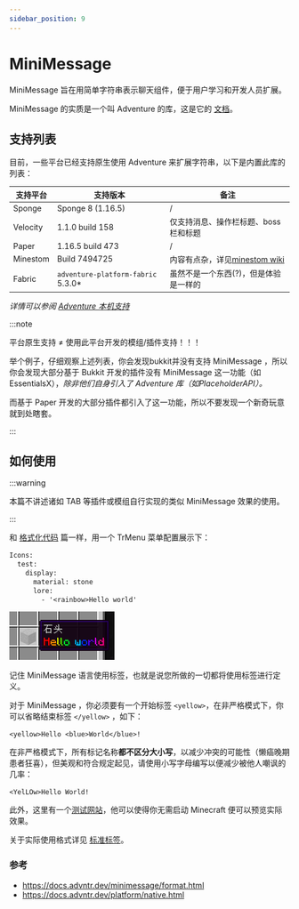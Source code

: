 ```yaml
---
sidebar_position: 9
---
```


# MiniMessage

MiniMessage 旨在用简单字符串表示聊天组件，便于用户学习和开发人员扩展。

MiniMessage 的实质是一个叫 Adventure 的库，这是它的 [文档](https://docs.advntr.dev/getting-started.html)。

## 支持列表

目前，一些平台已经支持原生使用 Adventure 来扩展字符串，以下是内置此库的列表：

|支持平台|支持版本|备注|
|---|---|---|
|Sponge|Sponge 8 (1.16.5)|/|
|Velocity|1.1.0 build 158|仅支持消息、操作栏标题、boss栏和标题|
|Paper|1.16.5 build 473|/|
|Minestom|Build 7494725|内容有点杂，详见[minestom wiki](https://wiki.minestom.net/feature/adventure)|
|Fabric|`adventure-platform-fabric` 5.3.0*|虽然不是一个东西(?)，但是体验是一样的|

*详情可以参阅 [Adventure 本机支持](https://docs.advntr.dev/platform/native.html)*

:::note

平台原生支持 ≠ 使用此平台开发的模组/插件支持！！！

举个例子，仔细观察上述列表，你会发现bukkit并没有支持 MiniMessage ，所以你会发现大部分基于 Bukkit 开发的插件没有 MiniMessage 这一功能（如 EssentialsX），*除非他们自身引入了 Adventure 库（如PlaceholderAPI）。*

而基于 Paper 开发的大部分插件都引入了这一功能，所以不要发现一个新奇玩意就到处瞎套。

:::

## 如何使用

:::warning

本篇不讲述诸如 TAB 等插件或模组自行实现的类似 MiniMessage 效果的使用。

:::

和 [格式化代码](format-code) 篇一样，用一个 TrMenu 菜单配置展示下：

```
Icons:
  test:
    display:
      material: stone
      lore:
        - '<rainbow>Hello world'
```

![](_images/MiniMessage/展示.png)

记住 MiniMessage 语言使用标签，也就是说您所做的一切都将使用标签进行定义。

对于 MiniMessage ，你必须要有一个开始标签 `<yellow>`，在非严格模式下，你可以省略结束标签 `</yellow>` ，如下：

```
<yellow>Hello <blue>World</blue>!
```

在非严格模式下，所有标记名称**都不区分大小写**，以减少冲突的可能性（懒癌晚期患者狂喜），但美观和符合规定起见，请使用小写字母编写以便减少被他人嘲讽的几率：

```
<YelLOw>Hello World!
```

此外，这里有一个[测试网站](https://webui.advntr.dev/)，他可以使得你无需启动 Minecraft 便可以预览实际效果。

关于实际使用格式详见 [标准标签](https://docs.advntr.dev/minimessage/format.html#standard-tags)。

### 参考
- https://docs.advntr.dev/minimessage/format.html
- https://docs.advntr.dev/platform/native.html
